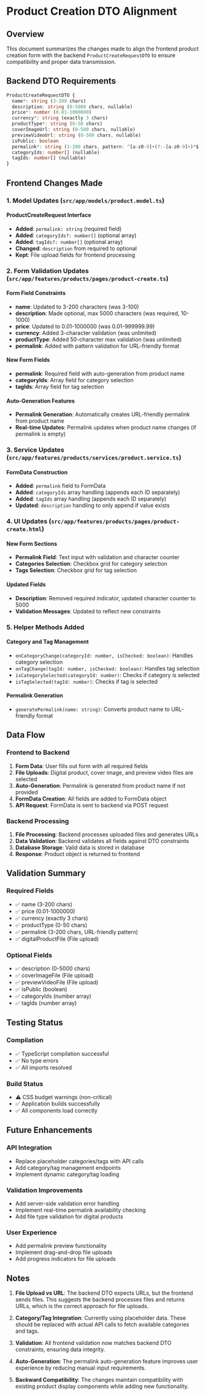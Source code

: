 # Product Creation DTO Alignment

## Overview
This document summarizes the changes made to align the frontend product creation form with the backend `ProductCreateRequestDTO` to ensure compatibility and proper data transmission.

## Backend DTO Requirements
```typescript
ProductCreateRequestDTO {
  name*: string (3-200 chars)
  description: string (0-5000 chars, nullable)
  price*: number (0.01-1000000)
  currency*: string (exactly 3 chars)
  productType*: string (0-50 chars)
  coverImageUrl: string (0-500 chars, nullable)
  previewVideoUrl: string (0-500 chars, nullable)
  isPublic: boolean
  permalink*: string (3-200 chars, pattern: ^[a-z0-9]+(?:-[a-z0-9]+)*$)
  categoryIds: number[] (nullable)
  tagIds: number[] (nullable)
}
```

## Frontend Changes Made

### 1. Model Updates (`src/app/models/product.model.ts`)

#### ProductCreateRequest Interface
- **Added**: `permalink: string` (required field)
- **Added**: `categoryIds?: number[]` (optional array)
- **Added**: `tagIds?: number[]` (optional array)
- **Changed**: `description` from required to optional
- **Kept**: File upload fields for frontend processing

### 2. Form Validation Updates (`src/app/features/products/pages/product-create.ts`)

#### Form Field Constraints
- **name**: Updated to 3-200 characters (was 3-100)
- **description**: Made optional, max 5000 characters (was required, 10-1000)
- **price**: Updated to 0.01-1000000 (was 0.01-999999.99)
- **currency**: Added 3-character validation (was unlimited)
- **productType**: Added 50-character max validation (was unlimited)
- **permalink**: Added with pattern validation for URL-friendly format

#### New Form Fields
- **permalink**: Required field with auto-generation from product name
- **categoryIds**: Array field for category selection
- **tagIds**: Array field for tag selection

#### Auto-Generation Features
- **Permalink Generation**: Automatically creates URL-friendly permalink from product name
- **Real-time Updates**: Permalink updates when product name changes (if permalink is empty)

### 3. Service Updates (`src/app/features/products/services/product.service.ts`)

#### FormData Construction
- **Added**: `permalink` field to FormData
- **Added**: `categoryIds` array handling (appends each ID separately)
- **Added**: `tagIds` array handling (appends each ID separately)
- **Updated**: `description` handling to only append if value exists

### 4. UI Updates (`src/app/features/products/pages/product-create.html`)

#### New Form Sections
- **Permalink Field**: Text input with validation and character counter
- **Categories Selection**: Checkbox grid for category selection
- **Tags Selection**: Checkbox grid for tag selection

#### Updated Fields
- **Description**: Removed required indicator, updated character counter to 5000
- **Validation Messages**: Updated to reflect new constraints

### 5. Helper Methods Added

#### Category and Tag Management
- `onCategoryChange(categoryId: number, isChecked: boolean)`: Handles category selection
- `onTagChange(tagId: number, isChecked: boolean)`: Handles tag selection
- `isCategorySelected(categoryId: number)`: Checks if category is selected
- `isTagSelected(tagId: number)`: Checks if tag is selected

#### Permalink Generation
- `generatePermalink(name: string)`: Converts product name to URL-friendly format

## Data Flow

### Frontend to Backend
1. **Form Data**: User fills out form with all required fields
2. **File Uploads**: Digital product, cover image, and preview video files are selected
3. **Auto-Generation**: Permalink is generated from product name if not provided
4. **FormData Creation**: All fields are added to FormData object
5. **API Request**: FormData is sent to backend via POST request

### Backend Processing
1. **File Processing**: Backend processes uploaded files and generates URLs
2. **Data Validation**: Backend validates all fields against DTO constraints
3. **Database Storage**: Valid data is stored in database
4. **Response**: Product object is returned to frontend

## Validation Summary

### Required Fields
- ✅ name (3-200 chars)
- ✅ price (0.01-1000000)
- ✅ currency (exactly 3 chars)
- ✅ productType (0-50 chars)
- ✅ permalink (3-200 chars, URL-friendly pattern)
- ✅ digitalProductFile (File upload)

### Optional Fields
- ✅ description (0-5000 chars)
- ✅ coverImageFile (File upload)
- ✅ previewVideoFile (File upload)
- ✅ isPublic (boolean)
- ✅ categoryIds (number array)
- ✅ tagIds (number array)

## Testing Status

### Compilation
- ✅ TypeScript compilation successful
- ✅ No type errors
- ✅ All imports resolved

### Build Status
- ⚠️ CSS budget warnings (non-critical)
- ✅ Application builds successfully
- ✅ All components load correctly

## Future Enhancements

### API Integration
- Replace placeholder categories/tags with API calls
- Add category/tag management endpoints
- Implement dynamic category/tag loading

### Validation Improvements
- Add server-side validation error handling
- Implement real-time permalink availability checking
- Add file type validation for digital products

### User Experience
- Add permalink preview functionality
- Implement drag-and-drop file uploads
- Add progress indicators for file uploads

## Notes

1. **File Upload vs URL**: The backend DTO expects URLs, but the frontend sends files. This suggests the backend processes files and returns URLs, which is the correct approach for file uploads.

2. **Category/Tag Integration**: Currently using placeholder data. These should be replaced with actual API calls to fetch available categories and tags.

3. **Validation**: All frontend validation now matches backend DTO constraints, ensuring data integrity.

4. **Auto-Generation**: The permalink auto-generation feature improves user experience by reducing manual input requirements.

5. **Backward Compatibility**: The changes maintain compatibility with existing product display components while adding new functionality. 
